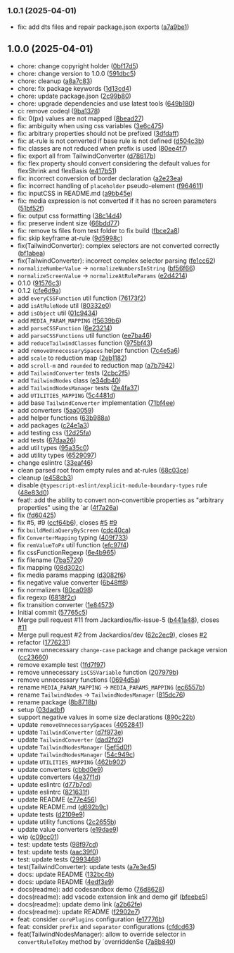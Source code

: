 ## <small>1.0.1 (2025-04-01)</small>

* fix: add dts files and repair package.json exports ([a7a9be1](https://github.com/UseringOfficial/css-to-tailwindcss/commit/a7a9be1))

## 1.0.0 (2025-04-01)

* chore: change copyright holder ([0bf17d5](https://github.com/UseringOfficial/css-to-tailwindcss/commit/0bf17d5))
* chore: change version to 1.0.0 ([591dbc5](https://github.com/UseringOfficial/css-to-tailwindcss/commit/591dbc5))
* chore: cleanup ([a8a7c83](https://github.com/UseringOfficial/css-to-tailwindcss/commit/a8a7c83))
* chore: fix package keywords ([1d13cd4](https://github.com/UseringOfficial/css-to-tailwindcss/commit/1d13cd4))
* chore: update package.json ([2c99b80](https://github.com/UseringOfficial/css-to-tailwindcss/commit/2c99b80))
* chore: upgrade dependencies and use latest tools ([649b180](https://github.com/UseringOfficial/css-to-tailwindcss/commit/649b180))
* ci: remove codeql ([9ba1378](https://github.com/UseringOfficial/css-to-tailwindcss/commit/9ba1378))
* fix: 0(px) values are not mapped ([8bead27](https://github.com/UseringOfficial/css-to-tailwindcss/commit/8bead27))
* fix: ambiguity when using css variables ([3e6c475](https://github.com/UseringOfficial/css-to-tailwindcss/commit/3e6c475))
* fix: arbitrary properties should not be prefixed ([3dfdaff](https://github.com/UseringOfficial/css-to-tailwindcss/commit/3dfdaff))
* fix: at-rule is not converted if base rule is not defined ([d504c3b](https://github.com/UseringOfficial/css-to-tailwindcss/commit/d504c3b))
* fix: classes are not reduced when prefix is used ([80ee4f7](https://github.com/UseringOfficial/css-to-tailwindcss/commit/80ee4f7))
* fix: export all from TailwindConverter ([d78617b](https://github.com/UseringOfficial/css-to-tailwindcss/commit/d78617b))
* fix: flex property should convert considering the default values for flexShrink and flexBasis ([e417b51](https://github.com/UseringOfficial/css-to-tailwindcss/commit/e417b51))
* fix: incorrect conversion of border declaration ([a2e23ea](https://github.com/UseringOfficial/css-to-tailwindcss/commit/a2e23ea))
* fix: incorrect handling of `placeholder` pseudo-element ([f964611](https://github.com/UseringOfficial/css-to-tailwindcss/commit/f964611))
* fix: inputCSS in README.md ([a9bb45e](https://github.com/UseringOfficial/css-to-tailwindcss/commit/a9bb45e))
* fix: media expression is not converted if it has no screen parameters ([51bf52f](https://github.com/UseringOfficial/css-to-tailwindcss/commit/51bf52f))
* fix: output css formatting ([38c14d4](https://github.com/UseringOfficial/css-to-tailwindcss/commit/38c14d4))
* fix: preserve indent size ([66bdd77](https://github.com/UseringOfficial/css-to-tailwindcss/commit/66bdd77))
* fix: remove ts files from test folder to fix build ([fbce2a8](https://github.com/UseringOfficial/css-to-tailwindcss/commit/fbce2a8))
* fix: skip keyframe at-rule ([9d5998c](https://github.com/UseringOfficial/css-to-tailwindcss/commit/9d5998c))
* fix(TailwindConverter): complex selectors are not converted correctly ([bf1abea](https://github.com/UseringOfficial/css-to-tailwindcss/commit/bf1abea))
* fix(TailwindConverter): incorrect complex selector parsing ([fe1cc62](https://github.com/UseringOfficial/css-to-tailwindcss/commit/fe1cc62))
* `normalizeNumberValue` -> `normalizeNumbersInString` ([bf56f66](https://github.com/UseringOfficial/css-to-tailwindcss/commit/bf56f66))
* `normalizeScreenValue` -> `normalizeAtRuleParams` ([e2d4214](https://github.com/UseringOfficial/css-to-tailwindcss/commit/e2d4214))
* 0.1.0 ([91576c3](https://github.com/UseringOfficial/css-to-tailwindcss/commit/91576c3))
* 0.1.2 ([cfe6d9a](https://github.com/UseringOfficial/css-to-tailwindcss/commit/cfe6d9a))
* add `everyCSSFunction` util function ([76173f2](https://github.com/UseringOfficial/css-to-tailwindcss/commit/76173f2))
* add `isAtRuleNode` util ([80332e0](https://github.com/UseringOfficial/css-to-tailwindcss/commit/80332e0))
* add `isObject` util ([01c9434](https://github.com/UseringOfficial/css-to-tailwindcss/commit/01c9434))
* add `MEDIA_PARAM_MAPPING` ([f5639b6](https://github.com/UseringOfficial/css-to-tailwindcss/commit/f5639b6))
* add `parseCSSFunction` ([6e23214](https://github.com/UseringOfficial/css-to-tailwindcss/commit/6e23214))
* add `parseCSSFunctions` util function ([ee7ba46](https://github.com/UseringOfficial/css-to-tailwindcss/commit/ee7ba46))
* add `reduceTailwindClasses` function ([975bf43](https://github.com/UseringOfficial/css-to-tailwindcss/commit/975bf43))
* add `removeUnnecessarySpaces` helper function ([7c4e5a6](https://github.com/UseringOfficial/css-to-tailwindcss/commit/7c4e5a6))
* add `scale` to reduction map ([2eb1182](https://github.com/UseringOfficial/css-to-tailwindcss/commit/2eb1182))
* add `scroll-m` and `rounded` to reduction map ([a7b7942](https://github.com/UseringOfficial/css-to-tailwindcss/commit/a7b7942))
* add `TailwindConverter` tests ([2cbc2f5](https://github.com/UseringOfficial/css-to-tailwindcss/commit/2cbc2f5))
* add `TailwindNodes` class ([e34db40](https://github.com/UseringOfficial/css-to-tailwindcss/commit/e34db40))
* add `TailwindNodesManager` tests ([2e4fa37](https://github.com/UseringOfficial/css-to-tailwindcss/commit/2e4fa37))
* add `UTILITIES_MAPPING` ([5c4481d](https://github.com/UseringOfficial/css-to-tailwindcss/commit/5c4481d))
* add base `TailwindConverter` implementation ([71bf4ee](https://github.com/UseringOfficial/css-to-tailwindcss/commit/71bf4ee))
* add converters ([5aa0059](https://github.com/UseringOfficial/css-to-tailwindcss/commit/5aa0059))
* add helper functions ([63b988a](https://github.com/UseringOfficial/css-to-tailwindcss/commit/63b988a))
* add packages ([c24e1a3](https://github.com/UseringOfficial/css-to-tailwindcss/commit/c24e1a3))
* add testing css ([12d25fa](https://github.com/UseringOfficial/css-to-tailwindcss/commit/12d25fa))
* add tests ([67daa26](https://github.com/UseringOfficial/css-to-tailwindcss/commit/67daa26))
* add util types ([95a35c0](https://github.com/UseringOfficial/css-to-tailwindcss/commit/95a35c0))
* add utility types ([6529097](https://github.com/UseringOfficial/css-to-tailwindcss/commit/6529097))
* change eslintrc ([33eaf46](https://github.com/UseringOfficial/css-to-tailwindcss/commit/33eaf46))
* clean parsed root from empty rules and at-rules ([68c03ce](https://github.com/UseringOfficial/css-to-tailwindcss/commit/68c03ce))
* cleanup ([e458cb3](https://github.com/UseringOfficial/css-to-tailwindcss/commit/e458cb3))
* disable `@typescript-eslint/explicit-module-boundary-types` rule ([48e83d0](https://github.com/UseringOfficial/css-to-tailwindcss/commit/48e83d0))
* feat!: add the ability to convert non-convertible properties as "arbitrary properties" using the `ar ([4f7a26a](https://github.com/UseringOfficial/css-to-tailwindcss/commit/4f7a26a))
* fix ([fd60425](https://github.com/UseringOfficial/css-to-tailwindcss/commit/fd60425))
* fix #5, #9 ([ccf64b6](https://github.com/UseringOfficial/css-to-tailwindcss/commit/ccf64b6)), closes [#5](https://github.com/UseringOfficial/css-to-tailwindcss/issues/5) [#9](https://github.com/UseringOfficial/css-to-tailwindcss/issues/9)
* fix `buildMediaQueryByScreen` ([cdc40ca](https://github.com/UseringOfficial/css-to-tailwindcss/commit/cdc40ca))
* fix `ConverterMapping` typing ([409f733](https://github.com/UseringOfficial/css-to-tailwindcss/commit/409f733))
* fix `remValueToPx` util function ([efc97f4](https://github.com/UseringOfficial/css-to-tailwindcss/commit/efc97f4))
* fix cssFunctionRegexp ([6e4b965](https://github.com/UseringOfficial/css-to-tailwindcss/commit/6e4b965))
* fix filename ([7ba5720](https://github.com/UseringOfficial/css-to-tailwindcss/commit/7ba5720))
* fix mapping ([08d302c](https://github.com/UseringOfficial/css-to-tailwindcss/commit/08d302c))
* fix media params mapping ([d3082f6](https://github.com/UseringOfficial/css-to-tailwindcss/commit/d3082f6))
* fix negative value converter ([6b48ff8](https://github.com/UseringOfficial/css-to-tailwindcss/commit/6b48ff8))
* fix normalizers ([80ca098](https://github.com/UseringOfficial/css-to-tailwindcss/commit/80ca098))
* fix regexp ([6818f2c](https://github.com/UseringOfficial/css-to-tailwindcss/commit/6818f2c))
* fix transition converter ([1e84573](https://github.com/UseringOfficial/css-to-tailwindcss/commit/1e84573))
* Initial commit ([57765c5](https://github.com/UseringOfficial/css-to-tailwindcss/commit/57765c5))
* Merge pull request #11 from Jackardios/fix-issue-5 ([b441a48](https://github.com/UseringOfficial/css-to-tailwindcss/commit/b441a48)), closes [#11](https://github.com/UseringOfficial/css-to-tailwindcss/issues/11)
* Merge pull request #2 from Jackardios/dev ([62c2ec9](https://github.com/UseringOfficial/css-to-tailwindcss/commit/62c2ec9)), closes [#2](https://github.com/UseringOfficial/css-to-tailwindcss/issues/2)
* refactor ([1776231](https://github.com/UseringOfficial/css-to-tailwindcss/commit/1776231))
* remove  unnecessary `change-case` package and change package version ([cc23660](https://github.com/UseringOfficial/css-to-tailwindcss/commit/cc23660))
* remove example test ([1fd7f97](https://github.com/UseringOfficial/css-to-tailwindcss/commit/1fd7f97))
* remove unnecessary `isCSSVariable` function ([207979b](https://github.com/UseringOfficial/css-to-tailwindcss/commit/207979b))
* remove unnecessary functions ([0694d5a](https://github.com/UseringOfficial/css-to-tailwindcss/commit/0694d5a))
* rename `MEDIA_PARAM_MAPPING` -> `MEDIA_PARAMS_MAPPING` ([ec6557b](https://github.com/UseringOfficial/css-to-tailwindcss/commit/ec6557b))
* rename `TailwindNodes` -> `TailwindNodesManager` ([815dc76](https://github.com/UseringOfficial/css-to-tailwindcss/commit/815dc76))
* rename package ([8b8718b](https://github.com/UseringOfficial/css-to-tailwindcss/commit/8b8718b))
* setup ([03dadbf](https://github.com/UseringOfficial/css-to-tailwindcss/commit/03dadbf))
* support negative values in some size declarations ([890c22b](https://github.com/UseringOfficial/css-to-tailwindcss/commit/890c22b))
* update `removeUnnecessarySpaces` ([4052841](https://github.com/UseringOfficial/css-to-tailwindcss/commit/4052841))
* update `TailwindConverter` ([d7f973e](https://github.com/UseringOfficial/css-to-tailwindcss/commit/d7f973e))
* update `TailwindConverter` ([dad2fd2](https://github.com/UseringOfficial/css-to-tailwindcss/commit/dad2fd2))
* update `TailwindNodesManager` ([5ef5d0f](https://github.com/UseringOfficial/css-to-tailwindcss/commit/5ef5d0f))
* update `TailwindNodesManager` ([54c949c](https://github.com/UseringOfficial/css-to-tailwindcss/commit/54c949c))
* update `UTILITIES_MAPPING` ([462b902](https://github.com/UseringOfficial/css-to-tailwindcss/commit/462b902))
* update converters ([cbbd0e9](https://github.com/UseringOfficial/css-to-tailwindcss/commit/cbbd0e9))
* update converters ([4e37f1d](https://github.com/UseringOfficial/css-to-tailwindcss/commit/4e37f1d))
* update eslintrc ([d77b7cd](https://github.com/UseringOfficial/css-to-tailwindcss/commit/d77b7cd))
* update eslintrc ([821631f](https://github.com/UseringOfficial/css-to-tailwindcss/commit/821631f))
* update README ([e77e456](https://github.com/UseringOfficial/css-to-tailwindcss/commit/e77e456))
* update README.md ([d692b9c](https://github.com/UseringOfficial/css-to-tailwindcss/commit/d692b9c))
* update tests ([d2109e9](https://github.com/UseringOfficial/css-to-tailwindcss/commit/d2109e9))
* update utility functions ([2c2655b](https://github.com/UseringOfficial/css-to-tailwindcss/commit/2c2655b))
* update value converters ([e19dae9](https://github.com/UseringOfficial/css-to-tailwindcss/commit/e19dae9))
* wip ([c09cc01](https://github.com/UseringOfficial/css-to-tailwindcss/commit/c09cc01))
* test: update tests ([98f97cd](https://github.com/UseringOfficial/css-to-tailwindcss/commit/98f97cd))
* test: update tests ([aac39f0](https://github.com/UseringOfficial/css-to-tailwindcss/commit/aac39f0))
* test: update tests ([2993468](https://github.com/UseringOfficial/css-to-tailwindcss/commit/2993468))
* test(TailwindConverter): update tests ([a7e3e45](https://github.com/UseringOfficial/css-to-tailwindcss/commit/a7e3e45))
* docs: update README ([132bc4b](https://github.com/UseringOfficial/css-to-tailwindcss/commit/132bc4b))
* docs: update README ([4edf3e9](https://github.com/UseringOfficial/css-to-tailwindcss/commit/4edf3e9))
* docs(readme): add codesandbox demo ([76d8628](https://github.com/UseringOfficial/css-to-tailwindcss/commit/76d8628))
* docs(readme): add vscode extension link and demo gif ([bfeebe5](https://github.com/UseringOfficial/css-to-tailwindcss/commit/bfeebe5))
* docs(readme): update demo link ([a2b62fe](https://github.com/UseringOfficial/css-to-tailwindcss/commit/a2b62fe))
* docs(readme): update README ([f2902e7](https://github.com/UseringOfficial/css-to-tailwindcss/commit/f2902e7))
* feat: consider `corePlugins` configuration ([e17776b](https://github.com/UseringOfficial/css-to-tailwindcss/commit/e17776b))
* feat: consider `prefix` and `separator` configurations ([cfdcd63](https://github.com/UseringOfficial/css-to-tailwindcss/commit/cfdcd63))
* feat(TailwindNodesManager): allow to override selector in `convertRuleToKey` method by `overriddenSe ([7a8b840](https://github.com/UseringOfficial/css-to-tailwindcss/commit/7a8b840))
